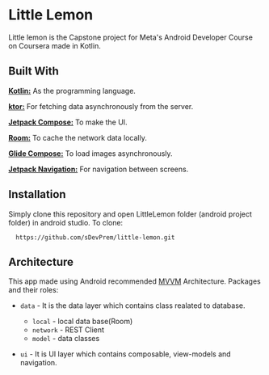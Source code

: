 # Little Lemon

Little lemon is the Capstone project for Meta's Android Developer Course on Coursera made in Kotlin.

## Built With

**[Kotlin:](https://kotlinlang.org/)** As the programming language.

**[ktor:](https://ktor.io/)** For fetching data asynchronously from the server.

**[Jetpack Compose:](https://developer.android.com/jetpack/compose/documentation)** To make the UI.

**[Room:](https://developer.android.com/training/data-storage/room)** To cache the network data locally.

**[Glide Compose:](https://bumptech.github.io/glide/int/compose.html)** To load images asynchronously.

**[Jetpack Navigation:](https://developer.android.com/jetpack/compose/navigation)** For navigation between screens.

## Installation

Simply clone this repository and open LittleLemon folder (android project folder) in android studio. To clone:

```
  https://github.com/sDevPrem/little-lemon.git
```

## Architecture

This app made using Android recommended [MVVM]("https://developer.android.com/topic/architecture") Architecture. Packages and their roles:

* `data` - It is the data layer which contains class realated to database.

  * `local` - local data base(Room)
  * `network` - REST Client
  * `model` - data classes
* `ui` - It is UI layer which contains composable, view-models and navigation.
